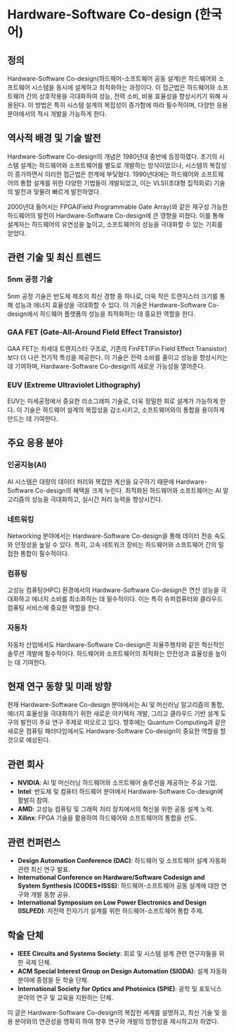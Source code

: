 # Hardware-Software Co-design (한국어)

## 정의
Hardware-Software Co-design(하드웨어-소프트웨어 공동 설계)은 하드웨어와 소프트웨어 시스템을 동시에 설계하고 최적화하는 과정이다. 이 접근법은 하드웨어와 소프트웨어 간의 상호작용을 극대화하여 성능, 전력 소비, 비용 효율성을 향상시키기 위해 사용된다. 이 방법은 특히 시스템 설계의 복잡성이 증가함에 따라 필수적이며, 다양한 응용 분야에서의 적시 개발을 가능하게 한다.

## 역사적 배경 및 기술 발전
Hardware-Software Co-design의 개념은 1980년대 중반에 등장하였다. 초기의 시스템 설계는 하드웨어와 소프트웨어를 별도로 개발하는 방식이었으나, 시스템의 복잡성이 증가하면서 이러한 접근법은 한계에 부딪혔다. 1990년대에는 하드웨어와 소프트웨어의 통합 설계를 위한 다양한 기법들이 개발되었고, 이는 VLSI(초대형 집적회로) 기술의 발전과 맞물려 빠르게 발전하였다.

2000년대 들어서는 FPGA(Field Programmable Gate Array)와 같은 재구성 가능한 하드웨어의 발전이 Hardware-Software Co-design에 큰 영향을 미쳤다. 이를 통해 설계자는 하드웨어의 유연성을 높이고, 소프트웨어의 성능을 극대화할 수 있는 기회를 얻었다.

## 관련 기술 및 최신 트렌드
### 5nm 공정 기술
5nm 공정 기술은 반도체 제조의 최신 경향 중 하나로, 더욱 작은 트랜지스터 크기를 통해 성능과 에너지 효율성을 극대화할 수 있다. 이 기술은 Hardware-Software Co-design에서 하드웨어 플랫폼의 성능을 최적화하는 데 중요한 역할을 한다.

### GAA FET (Gate-All-Around Field Effect Transistor)
GAA FET는 차세대 트랜지스터 구조로, 기존의 FinFET(Fin Field Effect Transistor)보다 더 나은 전기적 특성을 제공한다. 이 기술은 전력 소비를 줄이고 성능을 향상시키는 데 기여하며, Hardware-Software Co-design의 새로운 가능성을 열어준다.

### EUV (Extreme Ultraviolet Lithography)
EUV는 미세공정에서 중요한 리소그래피 기술로, 더욱 정밀한 회로 설계가 가능하게 한다. 이 기술은 하드웨어 설계의 복잡성을 감소시키고, 소프트웨어와의 통합을 용이하게 만드는 데 기여한다.

## 주요 응용 분야
### 인공지능(AI)
AI 시스템은 대량의 데이터 처리와 복잡한 계산을 요구하기 때문에 Hardware-Software Co-design의 혜택을 크게 누린다. 최적화된 하드웨어와 소프트웨어는 AI 알고리즘의 성능을 극대화하고, 실시간 처리 능력을 향상시킨다.

### 네트워킹
Networking 분야에서는 Hardware-Software Co-design을 통해 데이터 전송 속도와 안정성을 높일 수 있다. 특히, 고속 네트워크 장비는 하드웨어와 소프트웨어 간의 밀접한 통합이 필수적이다.

### 컴퓨팅
고성능 컴퓨팅(HPC) 환경에서의 Hardware-Software Co-design은 연산 성능을 극대화하고 에너지 소비를 최소화하는 데 필수적이다. 이는 특히 슈퍼컴퓨터와 클라우드 컴퓨팅 서비스에 중요한 역할을 한다.

### 자동차
자동차 산업에서도 Hardware-Software Co-design은 자율주행차와 같은 혁신적인 솔루션 개발에 필수적이다. 하드웨어와 소프트웨어의 최적화는 안전성과 효율성을 높이는 데 기여한다.

## 현재 연구 동향 및 미래 방향
현재 Hardware-Software Co-design 분야에서는 AI 및 머신러닝 알고리즘의 통합, 에너지 효율성을 극대화하기 위한 새로운 아키텍처 개발, 그리고 클라우드 기반 설계 도구의 발전이 주요 연구 주제로 떠오르고 있다. 향후에는 Quantum Computing과 같은 새로운 컴퓨팅 패러다임에서도 Hardware-Software Co-design이 중요한 역할을 할 것으로 예상된다.

## 관련 회사
- **NVIDIA**: AI 및 머신러닝 하드웨어와 소프트웨어 솔루션을 제공하는 주요 기업.
- **Intel**: 반도체 및 컴퓨터 하드웨어 분야에서 Hardware-Software Co-design에 활발히 참여.
- **AMD**: 고성능 컴퓨팅 및 그래픽 처리 장치에서의 혁신을 위한 공동 설계 노력.
- **Xilinx**: FPGA 기술을 활용하여 하드웨어와 소프트웨어의 통합을 선도.

## 관련 컨퍼런스
- **Design Automation Conference (DAC)**: 하드웨어 및 소프트웨어 설계 자동화 관련 최신 연구 발표.
- **International Conference on Hardware/Software Codesign and System Synthesis (CODES+ISSS)**: 하드웨어-소프트웨어 공동 설계에 대한 연구와 개발 동향 공유.
- **International Symposium on Low Power Electronics and Design (ISLPED)**: 저전력 전자기기 설계를 위한 하드웨어-소프트웨어 통합 주제.

## 학술 단체
- **IEEE Circuits and Systems Society**: 회로 및 시스템 설계 관련 연구자들을 위한 국제 단체.
- **ACM Special Interest Group on Design Automation (SIGDA)**: 설계 자동화 분야에 중점을 둔 학술 단체.
- **International Society for Optics and Photonics (SPIE)**: 광학 및 포토닉스 분야의 연구 및 교육을 지원하는 단체.

이 글은 Hardware-Software Co-design의 복잡한 세계를 설명하고, 최신 기술 및 응용 분야와의 연관성을 명확히 하여 향후 연구와 개발의 방향성을 제시하고자 하였다.